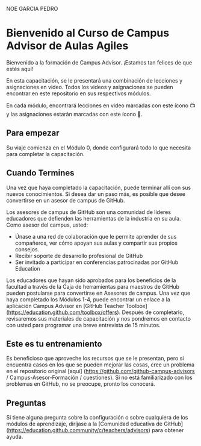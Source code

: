 NOE GARCIA PEDRO

# Bienvenido al Curso de Campus Advisor de Aulas Agiles
Bienvenido a la formación de Campus Advisor. ¡Estamos tan felices de que estés aquí!

En esta capacitación, se le presentará una combinación de lecciones y asignaciones en video. Todos los videos y asignaciones se pueden encontrar en este repositorio en sus respectivos módulos.  

En cada módulo, encontrará lecciones en video marcadas con este ícono 📺 y las asignaciones estarán marcadas con este ícono 📓.

## Para empezar
Su viaje comienza en el Módulo 0, donde configurará todo lo que necesita para completar la capacitación.

## Cuando Termines
Una vez que haya completado la capacitación, puede terminar allí con sus nuevos conocimientos. Si desea dar un paso más, es posible que desee convertirse en un asesor de campus de GitHub.

Los asesores de campus de GitHub son una comunidad de líderes educadores que defienden las herramientas de la industria en su aula. Como asesor del campus, usted:
- Únase a una red de colaboración que le permite aprender de sus compañeros, ver cómo apoyan sus aulas y compartir sus propios consejos.
- Recibir soporte de desarrollo profesional de GitHub
- Ser invitado a participar en conferencias patrocinadas por GitHub Education
 
Los educadores que hayan sido aprobados para los beneficios de la facultad a través de la Caja de herramientas para maestros de GitHub pueden postularse para convertirse en Asesores de campus.
Una vez que haya completado los Módulos 1-4, puede encontrar un enlace a la aplicación Campus Advisor en [GitHub Teacher Toolbox] (https://education.github.com/toolbox/offers). Después de completarlo, revisaremos sus materiales de capacitación y nos pondremos en contacto con usted para programar una breve entrevista de 15 minutos.

## Este es tu entrenamiento
Es beneficioso que aproveche los recursos que se le presentan, pero si encuentra casos en los que se pueden mejorar las cosas, cree un problema en el repositorio original [aquí] (https://github.com/github-campus-advisors / Campus-Asesor-Formación / cuestiones). Si no está familiarizado con los problemas en GitHub, no se preocupe, pronto los conocerá.

## Preguntas
Si tiene alguna pregunta sobre la configuración o sobre cualquiera de los módulos de aprendizaje, diríjase a la [Comunidad educativa de GitHub] (https://education.github.community/c/teachers/advisors) para obtener ayuda.
